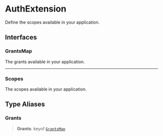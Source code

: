 # AuthExtension

Define the scopes available in your application.

## Interfaces

### GrantsMap

The grants available in your application.

---

### Scopes

The scopes available in your application.

## Type Aliases

### Grants

> **Grants**: keyof [`GrantsMap`](AuthExtension.md#grantsmap)
